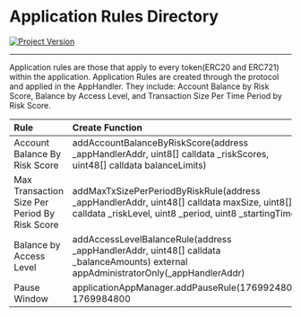 # Application Rules Directory
[![Project Version][version-image]][version-url]

---
Application rules are those that apply to every token(ERC20 and ERC721) within the application. Application Rules are created through the protocol and applied in the AppHandler. They include: Account Balance by Risk Score, Balance by Access Level, and Transaction Size Per Time Period by Risk Score. 

| Rule         | Create Function | Activation Function |
| :--- | :---  | :--- | 
| Account Balance By Risk Score | addAccountBalanceByRiskScore(address _appHandlerAddr, uint8[] calldata _riskScores, uint48[] calldata balanceLimits)| activateAccountBalanceByRiskRule(bool _on) |
| Max Transaction Size Per Period By Risk Score | addMaxTxSizePerPeriodByRiskRule(address _appHandlerAddr, uint48[] calldata maxSize, uint8[] calldata _riskLevel, uint8 _period, uint8 _startingTime) | activateMaxTxSizePerPeriodByRiskRule(bool _on) |
| Balance by Access Level | addAccessLevelBalanceRule(address _appHandlerAddr, uint48[] calldata _balanceAmounts) external appAdministratorOnly(_appHandlerAddr) | activateAccountBalanceByAccessLevelRule(bool _on) |
| Pause Window | applicationAppManager.addPauseRule(1769924800, 1769984800 | activaterule |

<!-- These are the header links -->
[version-image]: https://img.shields.io/badge/Version-1.0.0-brightgreen?style=for-the-badge&logo=appveyor
[version-url]: https://github.com/thrackle-io/Tron